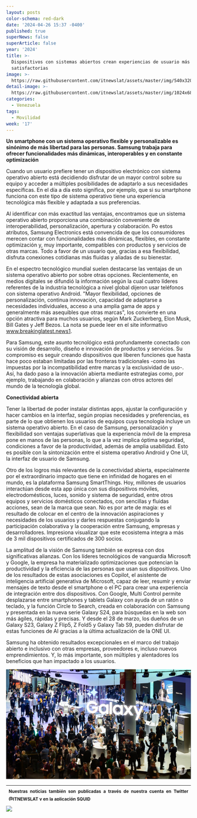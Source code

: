 ```yaml
---
layout: posts
color-schema: red-dark
date: '2024-04-26 15:37 -0400'
published: true
superNews: false
superArticle: false
year: '2024'
title: >-
  Dispositivos con sistemas abiertos crean experiencias de usuario más
  satisfactorias
image: >-
  https://raw.githubusercontent.com/itnewslat/assets/master/img/540x320/MWC-Galaxy-p.jpg
detail-image: >-
  https://raw.githubusercontent.com/itnewslat/assets/master/img/1024x680/MWC-Galaxy-g.jpg
categories:
  - Venezuela
tags:
  - Movilidad
week: '17'
---
```

**Un smartphone con un sistema operativo flexible y personalizable es sinónimo de más libertad para las personas. Samsung trabaja para ofrecer funcionalidades más dinámicas, interoperables y en constante optimización**

Cuando un usuario prefiere tener un dispositivo electrónico con sistema operativo abierto está decidiendo disfrutar de un mayor control sobre su equipo y acceder a múltiples posibilidades de adaptarlo a sus necesidades específicas. En el día a día esto significa, por ejemplo, que si su smartphone funciona con este tipo de sistema operativo tiene una experiencia tecnológica más flexible y adaptada a sus preferencias.

Al identificar con más exactitud las ventajas, encontramos que un sistema operativo abierto proporciona una combinación conveniente de interoperabilidad, personalización, apertura y colaboración. Po estos atributos, Samsung Electronics está convencida de que los consumidores merecen contar con funcionalidades más dinámicas, flexibles, en constante optimización y, muy importante, compatibles con productos y servicios de otras marcas. Todo a favor de un usuario que, gracias a esa flexibilidad, disfruta conexiones cotidianas más fluidas y aliadas de su bienestar.

En el espectro tecnológico mundial suelen destacarse las ventajas de un sistema operativo abierto por sobre otras opciones. Recientemente, en medios digitales se difundió la información según la cual cuatro líderes referentes de la industria tecnológica a nivel global dijeron usar teléfonos con sistema operativo Android. "Mayor flexibilidad, opciones de personalización, continua innovación, capacidad de adaptarse a necesidades individuales, acceso a una amplia gama de apps y generalmente más asequibles que otras marcas", los convierte en una opción atractiva para muchos usuarios, según Mark Zuckerberg, Elon Musk, Bill Gates y Jeff Bezos. La nota se puede leer en el site informativo www.breakinglatest.news1.

Para Samsung, este asunto tecnológico está profundamente conectado con su visión de desarrollo, diseño e innovación de productos y servicios. Su compromiso es seguir creando dispositivos que liberen funciones que hasta hace poco estaban limitadas por las fronteras tradicionales -como las impuestas por la incompatibilidad entre marcas y la exclusividad de uso-. Así, ha dado paso a la innovación abierta mediante estrategias como, por ejemplo, trabajando en colaboración y alianzas con otros actores del mundo de la tecnología global.

**Conectividad abierta**

Tener la libertad de poder instalar distintas apps, ajustar la configuración y hacer cambios en la interfaz, según propias necesidades y preferencias, es parte de lo que obtienen los usuarios de equipos cuya tecnología incluye un sistema operativo abierto. En el caso de Samsung, personalización y flexibilidad son ventajas superlativas que la experiencia móvil de la empresa pone en manos de las personas, lo que a la vez implica óptima seguridad, condiciones a favor de la productividad, además de amplia usabilidad. Esto es posible con la sintonización entre el sistema operativo Android y One UI, la interfaz de usuario de Samsung.

Otro de los logros más relevantes de la conectividad abierta, especialmente por el extraordinario impacto que tiene en infinidad de hogares en el mundo, es la plataforma Samsung SmartThings. Hoy, millones de usuarios interactúan desde esta app única con sus dispositivos móviles, electrodomésticos, luces, sonido y sistema de seguridad, entre otros equipos y servicios domésticos conectados, con sencillas y fluidas acciones, sean de la marca que sean. No es por arte de magia: es el resultado de colocar en el centro de la innovación aspiraciones y necesidades de los usuarios y darles respuestas conjugando la participación colaborativa y la cooperación entre Samsung, empresas y desarrolladores. Impresiona visualizar que este ecosistema integra a más de 3 mil dispositivos certificados de 300 socios.

La amplitud de la visión de Samsung también se expresa con dos significativas alianzas. Con los líderes tecnológicos de vanguardia Microsoft y Google, la empresa ha materializado optimizaciones que potencian la productividad y la eficiencia de las personas que usan sus dispositivos. Uno de los resultados de estas asociaciones es Copilot, el asistente de inteligencia artificial generativa de Microsoft, capaz de leer, resumir y enviar mensajes de texto desde el smartphone o el PC para crear una experiencia de integración entre dos dispositivos. Con Google, Multi Control permite desplazarse entre smartphones y tablets Galaxy con ayuda de un ratón o teclado, y la función Circle to Search, creada en colaboración con Samsung y presentada en la nueva serie Galaxy S24, para búsquedas en la web son más ágiles, rápidas y precisas. Y desde el 28 de marzo, los dueños de un Galaxy S23, Galaxy Z Flip5, Z Fold5 y Galaxy Tab S9, pueden disfrutar de estas funciones de AI gracias a la última actualización de la ONE UI.

Samsung ha obtenido resultados excepcionales en el marco del trabajo abierto e inclusivo con otras empresas, proveedores e, incluso nuevos emprendimientos. Y, lo más importante, son múltiples y alentadores los beneficios que han impactado a los usuarios.

![](https://raw.githubusercontent.com/itnewslat/assets/master/img/540x320/MWC-Galaxy-p.jpg)

<table style="height: 42px;" width="569">
<tbody>
<tr>
<td style="text-align: justify;"><sub><strong>Nuestras noticias también son publicadas a través de nuestra cuenta en Twitter <a href="https://twitter.com/itnewslat?lang=es">@ITNEWSLAT</a> y en la aplicación <a href="https://squidapp.co/en/">SQUID</a></strong></sub></td>
</tr>
</tbody>
</table>

<img src="https://tracker.metricool.com/c3po.jpg?hash=56f88a41e39ab42c063cc51676587a04"/>
